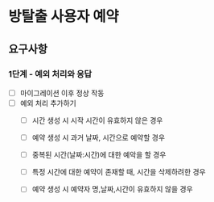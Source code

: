 # 방탈출 사용자 예약

## 요구사항

### 1단계 - 예외 처리와 응답

- [ ] 마이그레이션 이후 정상 작동
- [ ] 예외 처리 추가하기
    - [ ] 시간 생성 시 시작 시간이 유효하지 않은 경우
    - [ ] 예약 생성 시 과거 날짜, 시간으로 예약할 경우
    - [ ] 중복된 시간(날짜:시간)에 대한 예악을 할 경우
    - [ ] 특정 시간에 대한 예약이 존재할 때, 시간을 삭제하려한 경우
    - [ ] 예약 생성 시 예약자 명,날짜,시간이 유효하지 않을 경우

